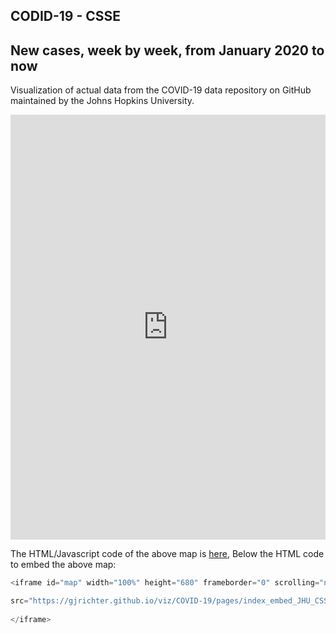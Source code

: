 ## CODID-19 - CSSE

## New cases, week by week, from January 2020 to now

Visualization of actual data from the COVID-19 data repository on GitHub maintained by the Johns Hopkins University. 

<iframe id="map" width="100%" height="680" frameborder="0" scrolling="no" marginheight="0" marginwidth="0" src="https://gjrichter.github.io/viz/COVID-19/pages/index_embed_JHU_CSSE_confirmed_clip_diff_glow.html"></iframe>

The HTML/Javascript code of the above map is  <a href="https://github.com/gjrichter/viz/blob/master/COVID-19/pages/index_embed_JHU_CSSE_confirmed_clip_diff_glow.html" target="_blank">here</a>, 
Below the HTML code to embed the above map:

```javascript
<iframe id="map" width="100%" height="680" frameborder="0" scrolling="no" marginheight="0" marginwidth="0"

src="https://gjrichter.github.io/viz/COVID-19/pages/index_embed_JHU_CSSE_confirmed_clip_diff_glow.html">
    
</iframe>
```

<br>
